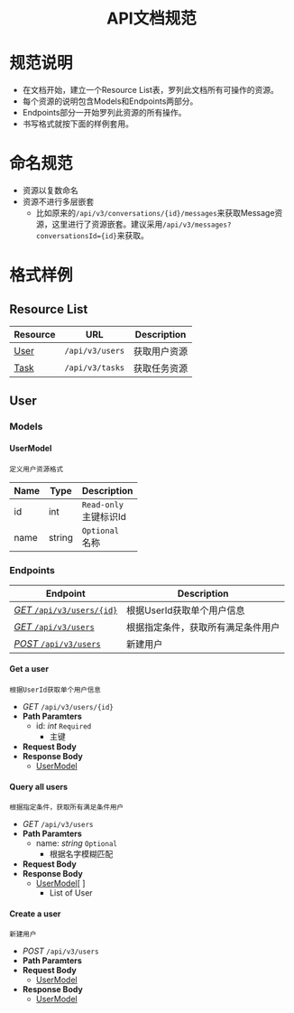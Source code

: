 <center><h1>API文档规范</h1></center>

# 规范说明
- 在文档开始，建立一个Resource List表，罗列此文档所有可操作的资源。
- 每个资源的说明包含Models和Endpoints两部分。
- Endpoints部分一开始罗列此资源的所有操作。
- 书写格式就按下面的样例套用。

# 命名规范
- 资源以复数命名
- 资源不进行多层嵌套
    - 比如原来的`/api/v3/conversations/{id}/messages`来获取Message资源，这里进行了资源嵌套。建议采用`/api/v3/messages?conversationsId={id}`来获取。
    
# 格式样例

## Resource List

  | Resource | URL |Description
  | - | - | -
  | [User](#User) | `/api/v3/users` |获取用户资源
  | [Task](#Task) | `/api/v3/tasks` |获取任务资源
## User
### Models
#### UserModel
    定义用户资源格式
Name|Type |Description
---|---|---
id| int|`Read-only`<br>主键标识Id
name | string|`Optional`<br>名称

### Endpoints
Endpoint |Description
---|---
[*GET* `/api/v3/users/{id}`](#get-a-user)| 根据UserId获取单个用户信息
[*GET* `/api/v3/users`](#query-all-users)| 根据指定条件，获取所有满足条件用户
[*POST* `/api/v3/users`](#create-a-user)| 新建用户

#### Get a user

    根据UserId获取单个用户信息
- *GET* `/api/v3/users/{id}`
- **Path Paramters**
    - id: *int* `Required`
        - 主键
- **Request Body**
- **Response Body**
    - [UserModel](#UserModel)

#### Query all users

    根据指定条件，获取所有满足条件用户
-  *GET* `/api/v3/users`
- **Path Paramters**
    - name: *string* `Optional`
        - 根据名字模糊匹配
- **Request Body**
- **Response Body**
    - [UserModel](#UserModel)[ ]
        - List of User 
#### Create a user 

    新建用户
- *POST* `/api/v3/users`
- **Path Paramters**
- **Request Body**
    - [UserModel](#userModel)
- **Response Body**
    - [UserModel](#UserModel)
